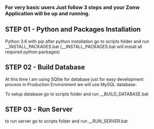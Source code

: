 ### For very basic users Just follow 3 steps and your Zonw Application will be up and running.

## STEP 01 - Python and Packages Installation
Python 3.6 with pip
after python installation go to scripts folder and run __INSTALL_PACKAGES.bat
(__INSTALL_PACKAGES.bat will install all required python packages)

## STEP 02 - Build Database
At this time I am using SQlite for database just for easy development process
in Production Environment we will use MySQL database.

To setup database go to scripts folder and run __BUILD_DATABASE.bat

## STEP 03 - Run Server
to run server go to scripts folder and run __RUN_SERVER.bat




